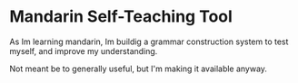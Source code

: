 # Mandarin Self-Teaching Tool

As Im learning mandarin, Im buildig a grammar construction system to test myself, and improve my understanding.

Not meant be to generally useful, but I'm making it available anyway.

